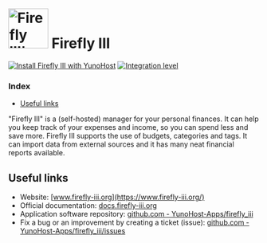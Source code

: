# <img src="/images/firefly_iii_logo.png" width="80px" alt="Firefly III's logo"> Firefly III

[![Install Firefly III with YunoHost](https://install-app.yunohost.org/install-with-yunohost.png)](https://install-app.yunohost.org/?app=firefly_iii) [![Integration level](https://dash.yunohost.org/integration/firefly_iii.svg)](https://dash.yunohost.org/appci/app/firefly_iii)

### Index

- [Useful links](#useful-links)

"Firefly III" is a (self-hosted) manager for your personal finances. It can help you keep track of your expenses and income, so you can spend less and save more. Firefly III supports the use of budgets, categories and tags. It can import data from external sources and it has many neat financial reports available.

## Useful links

+ Website: [www.firefly-iii.org](https://www.firefly-iii.org/)
+ Official documentation: [docs.firefly-iii.org](https://docs.firefly-iii.org/about-firefly-iii/introduction)
+ Application software repository: [github.com - YunoHost-Apps/firefly_iii](https://github.com/YunoHost-Apps/firefly_iii_ynh)
+ Fix a bug or an improvement by creating a ticket (issue): [github.com - YunoHost-Apps/firefly_iii/issues](https://github.com/YunoHost-Apps/firefly_iii_ynh/issues)
